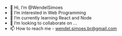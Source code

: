 - 👋 Hi, I’m @WendelSimoes
- 👀 I’m interested in Web Programming
- 🌱 I’m currently learning React and Node
- 💞️ I’m looking to collaborate on ...
- 📫 How to reach me - wendel.simoes.br@gmail.com

<!---
WendelSimoes/WendelSimoes is a ✨ special ✨ repository because its `README.md` (this file) appears on your GitHub profile.
You can click the Preview link to take a look at your changes.
--->
